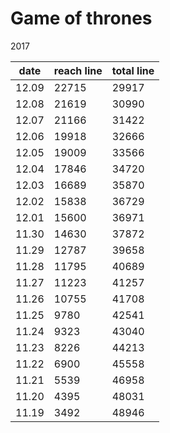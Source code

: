 

Game of thrones
================

2017

date   | reach line | total line
-------|------------|------------
12.09  | 22715      |  29917
12.08  | 21619      |  30990
12.07  | 21166      |  31422
12.06  | 19918      |  32666
12.05  | 19009      |  33566
12.04  | 17846      |  34720
12.03  | 16689      |  35870 
12.02  | 15838      |  36729
12.01  | 15600      |  36971
11.30  | 14630      |  37872
11.29  | 12787      |  39658
11.28  | 11795      |  40689
11.27  | 11223      |  41257
11.26  | 10755      |  41708
11.25  | 9780       |  42541
11.24  | 9323       |  43040
11.23  | 8226       |  44213
11.22  | 6900       |  45558
11.21  | 5539       |  46958
11.20  | 4395       |  48031
11.19  | 3492       |  48946


